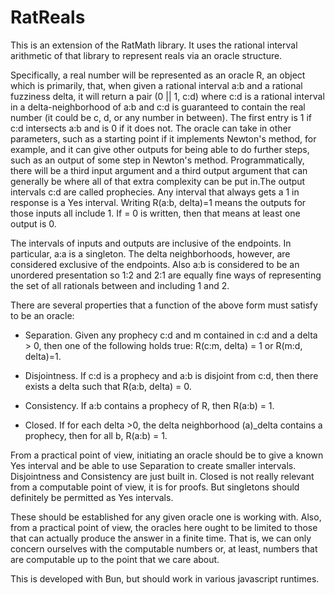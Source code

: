 # RatReals

This is an extension of the RatMath library. It uses the rational interval arithmetic of that library to represent reals via an oracle structure.

Specifically, a real number will be represented as an oracle R, an object which is primarily, that, when given a rational interval a:b and a rational fuzziness delta, it will return a pair (0 || 1, c:d) where c:d is a rational interval in a delta-neighborhood of a:b and c:d is guaranteed to contain the real number (it could be c, d, or any number in between). The first entry is 1 if c:d intersects a:b and is 0 if it does not. The oracle can take in other parameters, such as a starting point if it implements Newton's method, for example, and it can give other outputs for being able to do further steps, such as an output of some step in Newton's method. Programmatically, there will be a third input argument and a third output argument that can generally be where all of that extra complexity can be put in.The output intervals c:d are called prophecies. Any interval that always gets a 1 in response is a Yes interval. Writing R(a:b, delta)=1 means the outputs for those inputs all include 1. If = 0 is written, then that means at least one output is 0.

The intervals of inputs and outputs are inclusive of the endpoints. In particular, a:a is a singleton. The delta neighborhoods, however, are considered exclusive of the endpoints. Also a:b is considered to be an unordered presentation so 1:2 and 2:1 are equally fine ways of representing the set of all rationals between and including 1 and 2.

There are several properties that a function of the above form must satisfy to be an oracle:

- Separation. Given any prophecy c:d and m contained in c:d and a delta > 0, then one of the following holds true: R(c:m, delta) = 1 or R(m:d, delta)=1.

- Disjointness. If c:d is a prophecy and a:b is disjoint from c:d, then there exists a delta such that R(a:b, delta) = 0.

- Consistency. If a:b contains a prophecy of R, then R(a:b) = 1.

- Closed. If for each delta >0, the delta neighborhood (a)_delta contains a prophecy, then for all b, R(a:b) = 1.

From a practical point of view, initiating an oracle should be to give a known Yes interval and be able to use Separation to create smaller intervals. Disjointness and Consistency are just built in. Closed is not really relevant from a computable point of view, it is for proofs. But singletons should definitely be permitted as Yes intervals.

These should be established for any given oracle one is working with. Also, from a practical point of view, the oracles here ought to be limited to those that can actually produce the answer in a finite time. That is, we can only concern ourselves with the computable numbers or, at least, numbers that are computable up to the point that we care about.

This is developed with Bun, but should work in various javascript runtimes.
